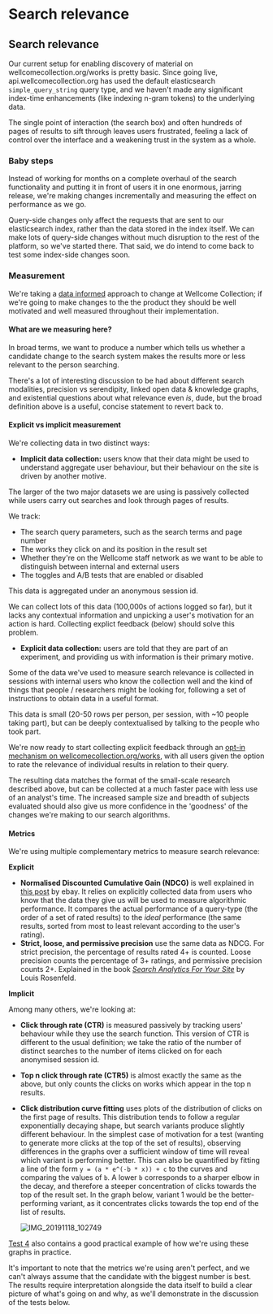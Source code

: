 # Search relevance

## Search relevance

Our current setup for enabling discovery of material on wellcomecollection.org/works is pretty basic. Since going live, api.wellcomecollection.org has used the default elasticsearch `simple_query_string` query type, and we haven't made any significant index-time enhancements \(like indexing n-gram tokens\) to the underlying data.

The single point of interaction \(the search box\) and often hundreds of pages of results to sift through leaves users frustrated, feeling a lack of control over the interface and a weakening trust in the system as a whole.

### Baby steps

Instead of working for months on a complete overhaul of the search functionality and putting it in front of users it in one enormous, jarring release, we're making changes incrementally and measuring the effect on performance as we go.

Query-side changes only affect the requests that are sent to our elasticsearch index, rather than the data stored in the index itself. We can make lots of query-side changes without much disruption to the rest of the platform, so we've started there. That said, we do intend to come back to test some index-side changes soon.

### Measurement

We're taking a [data informed](https://stacks.wellcomecollection.org/data-informed-not-data-driven-13377c77d198) approach to change at Wellcome Collection; if we're going to make changes to the the product they should be well motivated and well measured throughout their implementation.

#### What are we measuring here?

In broad terms, we want to produce a number which tells us whether a candidate change to the search system makes the results more or less relevant to the person searching.

There's a lot of interesting discussion to be had about different search modalities, precision vs serendipity, linked open data & knowledge graphs, and existential questions about what relevance even _is_, dude, but the broad definition above is a useful, concise statement to revert back to.

#### Explicit vs implicit measurement

We're collecting data in two distinct ways:

* **Implicit data collection:** users know that their data might be used to understand aggregate user behaviour, but their behaviour on the site is driven by another motive.

The larger of the two major datasets we are using is passively collected while users carry out searches and look through pages of results.

We track:

* The search query parameters, such as the search terms and page number
* The works they click on and its position in the result set
* Whether they're on the Wellcome staff network as we want to be able to distinguish between internal and external users
* The toggles and A/B tests that are enabled or disabled

This data is aggregated under an anonymous session id.

We can collect lots of this data \(100,000s of actions logged so far\), but it lacks any contextual information and unpicking a user's motivation for an action is hard. Collecting explict feedback \(below\) should solve this problem.

* **Explicit data collection:** users are told that they are part of an experiment, and providing us with information is their primary motive.

Some of the data we've used to measure search relevance is collected in sessions with internal users who know the collection well and the kind of things that people / researchers might be looking for, following a set of instructions to obtain data in a useful format.

This data is small \(20-50 rows per person, per session, with ~10 people taking part\), but can be deeply contextualised by talking to the people who took part.

We're now ready to start collecting explicit feedback through an [opt-in mechanism on wellcomecollection.org/works](https://github.com/wellcometrust/wellcomecollection.org/issues/4411), with all users given the option to rate the relevance of individual results in relation to their query.

The resulting data matches the format of the small-scale research described above, but can be collected at a much faster pace with less use of an analyst's time. The increased sample size and breadth of subjects evaluated should also give us more confidence in the 'goodness' of the changes we're making to our search algorithms.

#### Metrics

We're using multiple complementary metrics to measure search relevance:

**Explicit**

* **Normalised Discounted Cumulative Gain \(NDCG\)** is well explained in [this post](https://www.ebayinc.com/stories/blogs/tech/measuring-search-relevance/) by ebay. It relies on explicitly collected data from users who know that the data they give us will be used to measure algorithmic performance. It compares the actual performance of a query-type \(the order of a set of rated results\) to the _ideal_ performance \(the same results, sorted from most to least relevant according to the user's rating\).
* **Strict, loose, and permissive precision** use the same data as NDCG. For strict precision, the percentage of results rated 4+ is counted. Loose precision counts the percentage of 3+ ratings, and permissive precision counts 2+. Explained in the book [_Search Analytics For Your Site_](https://rosenfeldmedia.com/books/search-analytics-for-your-site/) by Louis Rosenfeld.

**Implicit**

Among many others, we're looking at:

* **Click through rate \(CTR\)** is measured passively by tracking users' behaviour while they use the search function. This version of CTR is different to the usual definition; we take the ratio of the number of distinct searches to the number of items clicked on for each anonymised session id.
* **Top n click through rate \(CTR5\)** is almost exactly the same as the above, but only counts the clicks on works which appear in the top n results.
* **Click distribution curve fitting** uses plots of the distribution of clicks on the first page of results. This distribution tends to follow a regular exponentially decaying shape, but search variants produce slightly different behaviour. In the simplest case of motivation for a test \(wanting to generate more clicks at the top of the set of results\), observing differences in the graphs over a sufficient window of time will reveal which variant is performing better. This can also be quantified by fitting a line of the form `y = (a * e^(-b * x)) + c` to the curves and comparing the values of `b`. A lower `b` corresponds to a sharper elbow in the decay, and therefore a steeper concentration of clicks towards the top of the result set. In the graph below, variant 1 would be the better-performing variant, as it concentrates clicks towards the top end of the list of results.

  ![IMG\_20191118\_102749](https://user-images.githubusercontent.com/11006680/69045281-78b1b500-09ee-11ea-8f94-63ff6e7506b8.jpg)

[Test 4](https://github.com/wellcometrust/catalogue/tree/b40099a32d18a5af76fbc7fef711df4077f76fd2/docs/search_relevance/004_and_or_or.md) also contains a good practical example of how we're using these graphs in practice.

It's important to note that the metrics we're using aren't perfect, and we can't always assume that the candidate with the biggest number is best. The results require interpretation alongside the data itself to build a clear picture of what's going on and why, as we'll demonstrate in the discussion of the tests below.

